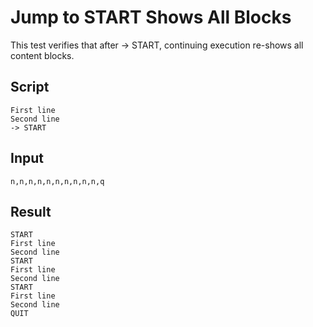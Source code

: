 # Jump to START Shows All Blocks

This test verifies that after -> START, continuing execution re-shows all content blocks.

## Script
```cuentitos
First line
Second line
-> START
```

## Input
```input
n,n,n,n,n,n,n,n,n,n,q
```

## Result
```result
START
First line
Second line
START
First line
Second line
START
First line
Second line
QUIT
```
